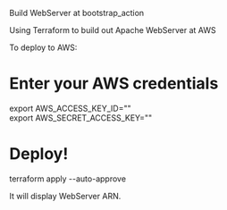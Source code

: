 Build WebServer at bootstrap_action

Using Terraform to build out Apache WebServer at AWS

To deploy to AWS:

# Enter your AWS credentials
export AWS_ACCESS_KEY_ID=""\
export AWS_SECRET_ACCESS_KEY=""

# Deploy!
terraform apply --auto-approve

It will display WebServer ARN.
